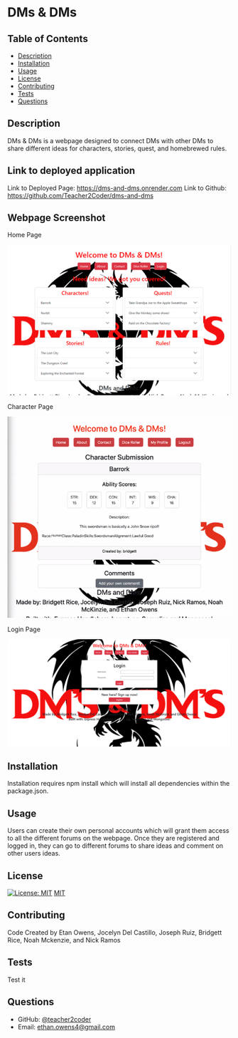 # DMs & DMs

## Table of Contents
* [Description](#description)
* [Installation](#installation)
* [Usage](#usage)
* [License](#license)
* [Contributing](#contributing)
* [Tests](#tests)
* [Questions](#questions)

## Description

DMs & DMs is a webpage designed to connect DMs with other DMs to share different ideas for characters, stories, quest, and homebrewed rules.

## Link to deployed application
 
Link to Deployed Page: https://dms-and-dms.onrender.com
Link to Github: https://github.com/Teacher2Coder/dms-and-dms

## Webpage Screenshot

Home Page

![Homepage-Screenshot](public/images/HomepageScreenshot.png)

Character Page

![Characterpage-Screenshot](public/images/CharacterpageScreenshot.png)

Login Page

![Loginpage-Screenshot](public/images/LoginpageScreenshot.png)

## Installation
Installation requires npm install which will install all dependencies within the package.json.
 
## Usage
Users can create their own personal accounts which will grant them access to all the different forums on the webpage. Once they are registered and logged in, they can go to different forums to share ideas and comment on other users ideas. 
 
## License
[![License: MIT](https://img.shields.io/badge/License-MIT-yellow.svg)](https://opensource.org/licenses/MIT)
[MIT](https://choosealicense.com/licenses/mit/)
 
## Contributing
Code Created by Etan Owens, Jocelyn Del Castillo, Joseph Ruiz, Bridgett Rice, Noah Mckenzie, and Nick Ramos
 
## Tests
Test it
 
## Questions
* GitHub: [@teacher2coder](https://www.github.com/teacher2coder)
* Email: ethan.owens4@gmail.com